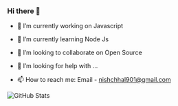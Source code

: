 ### Hi there 👋

- 🔭 I’m currently working on Javascript

- 🌱 I’m currently learning Node Js

- 👯 I’m looking to collaborate on Open Source

- 🤔 I’m looking for help with ...

- 📫 How to reach me: Email - nishchhal901@gmail.com


![GitHub Stats](https://github-readme-stats.vercel.app/api?username=Nishchhal007&theme=radical)
